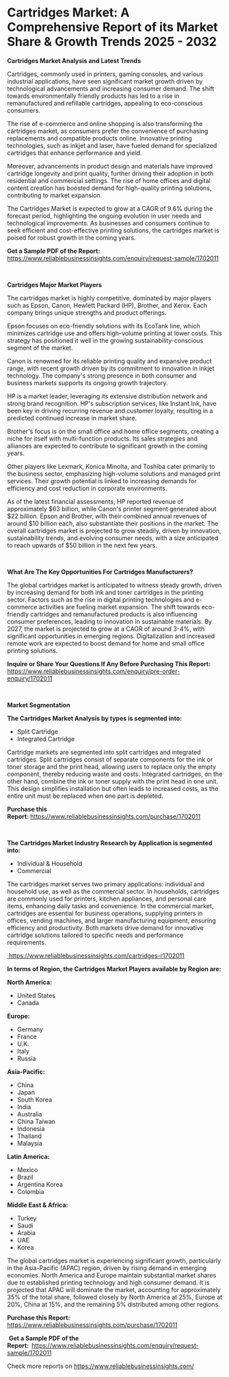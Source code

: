 <p><h1>Cartridges Market: A Comprehensive Report of its Market Share & Growth Trends 2025 - 2032</h1></p><p><strong>Cartridges Market Analysis and Latest Trends</strong></p>
<p><p>Cartridges, commonly used in printers, gaming consoles, and various industrial applications, have seen significant market growth driven by technological advancements and increasing consumer demand. The shift towards environmentally friendly products has led to a rise in remanufactured and refillable cartridges, appealing to eco-conscious consumers. </p><p>The rise of e-commerce and online shopping is also transforming the cartridges market, as consumers prefer the convenience of purchasing replacements and compatible products online. Innovative printing technologies, such as inkjet and laser, have fueled demand for specialized cartridges that enhance performance and yield. </p><p>Moreover, advancements in product design and materials have improved cartridge longevity and print quality, further driving their adoption in both residential and commercial settings. The rise of home offices and digital content creation has boosted demand for high-quality printing solutions, contributing to market expansion. </p><p>The Cartridges Market is expected to grow at a CAGR of 9.6% during the forecast period, highlighting the ongoing evolution in user needs and technological improvements. As businesses and consumers continue to seek efficient and cost-effective printing solutions, the cartridges market is poised for robust growth in the coming years.</p></p>
<p><strong>Get a Sample PDF of the Report:&nbsp;</strong> <a href="https://www.reliablebusinessinsights.com/enquiry/request-sample/1702011?utm_campaign=2459&utm_medium=2&utm_source=Github&utm_content=ia&utm_term=18022025&utm_id=cartridges">https://www.reliablebusinessinsights.com/enquiry/request-sample/1702011</a></p>
<p>&nbsp;</p>
<p><strong>Cartridges Major Market Players</strong></p>
<p><p>The cartridges market is highly competitive, dominated by major players such as Epson, Canon, Hewlett Packard (HP), Brother, and Xerox. Each company brings unique strengths and product offerings. </p><p>Epson focuses on eco-friendly solutions with its EcoTank line, which minimizes cartridge use and offers high-volume printing at lower costs. This strategy has positioned it well in the growing sustainability-conscious segment of the market.</p><p>Canon is renowned for its reliable printing quality and expansive product range, with recent growth driven by its commitment to innovation in inkjet technology. The company's strong presence in both consumer and business markets supports its ongoing growth trajectory.</p><p>HP is a market leader, leveraging its extensive distribution network and strong brand recognition. HP's subscription services, like Instant Ink, have been key in driving recurring revenue and customer loyalty, resulting in a predicted continued increase in market share.</p><p>Brother's focus is on the small office and home office segments, creating a niche for itself with multi-function products. Its sales strategies and alliances are expected to contribute to significant growth in the coming years.</p><p>Other players like Lexmark, Konica Minolta, and Toshiba cater primarily to the business sector, emphasizing high-volume solutions and managed print services. Their growth potential is linked to increasing demands for efficiency and cost reduction in corporate environments.</p><p>As of the latest financial assessments, HP reported revenue of approximately $63 billion, while Canon's printer segment generated about $22 billion. Epson and Brother, with their combined annual revenues of around $10 billion each, also substantiate their positions in the market. The overall cartridges market is projected to grow steadily, driven by innovation, sustainability trends, and evolving consumer needs, with a size anticipated to reach upwards of $50 billion in the next few years.</p></p>
<p>&nbsp;</p>
<p><strong>What Are The Key Opportunities For Cartridges Manufacturers?</strong></p>
<p><p>The global cartridges market is anticipated to witness steady growth, driven by increasing demand for both ink and toner cartridges in the printing sector. Factors such as the rise in digital printing technologies and e-commerce activities are fueling market expansion. The shift towards eco-friendly cartridges and remanufactured products is also influencing consumer preferences, leading to innovation in sustainable materials. By 2027, the market is projected to grow at a CAGR of around 3-4%, with significant opportunities in emerging regions. Digitalization and increased remote work are expected to boost demand for home and small office printing solutions.</p></p>
<p><strong>Inquire or Share Your Questions If Any Before Purchasing This Report:</strong> <a href="https://www.reliablebusinessinsights.com/enquiry/pre-order-enquiry/1702011?utm_campaign=2459&utm_medium=2&utm_source=Github&utm_content=ia&utm_term=18022025&utm_id=cartridges">https://www.reliablebusinessinsights.com/enquiry/pre-order-enquiry/1702011</a></p>
<p>&nbsp;</p>
<p><strong>Market Segmentation</strong></p>
<p><strong>The Cartridges Market Analysis by types is segmented into:</strong></p>
<p><ul><li>Split Cartridge</li><li>Integrated Cartridge</li></ul></p>
<p><p>Cartridge markets are segmented into split cartridges and integrated cartridges. Split cartridges consist of separate components for the ink or toner storage and the print head, allowing users to replace only the empty component, thereby reducing waste and costs. Integrated cartridges, on the other hand, combine the ink or toner supply with the print head in one unit. This design simplifies installation but often leads to increased costs, as the entire unit must be replaced when one part is depleted.</p></p>
<p><strong>Purchase this Report:&nbsp;</strong><a href="https://www.reliablebusinessinsights.com/purchase/1702011?utm_campaign=2459&utm_medium=2&utm_source=Github&utm_content=ia&utm_term=18022025&utm_id=cartridges">https://www.reliablebusinessinsights.com/purchase/1702011</a></p>
<p>&nbsp;</p>
<p><strong>The Cartridges Market Industry Research by Application is segmented into:</strong></p>
<p><ul><li>Individual & Household</li><li>Commercial</li></ul></p>
<p><p>The cartridges market serves two primary applications: individual and household use, as well as the commercial sector. In households, cartridges are commonly used for printers, kitchen appliances, and personal care items, enhancing daily tasks and convenience. In the commercial market, cartridges are essential for business operations, supplying printers in offices, vending machines, and larger manufacturing equipment, ensuring efficiency and productivity. Both markets drive demand for innovative cartridge solutions tailored to specific needs and performance requirements.</p></p>
<p><a href="https://www.reliablebusinessinsights.com/cartridges-r1702011?utm_campaign=2459&utm_medium=2&utm_source=Github&utm_content=ia&utm_term=18022025&utm_id=cartridges">&nbsp;https://www.reliablebusinessinsights.com/cartridges-r1702011</a></p>
<p><strong>In terms of Region, the Cartridges Market Players available by Region are:</strong></p>
<p>
    <p> <strong> North America: </strong>
        <ul>
            <li>United States</li>
            <li>Canada</li>
        </ul>
        </p> 
    <p> <strong> Europe: </strong>
        <ul>
            <li>Germany</li>
            <li>France</li>
            <li>U.K.</li>
            <li>Italy</li>
            <li>Russia</li>
        </ul>
        </p> 
    <p> <strong> Asia-Pacific: </strong>
        <ul>
            <li>China</li>
            <li>Japan</li>
            <li>South Korea</li>
            <li>India</li>
            <li>Australia</li>
            <li>China Taiwan</li>
            <li>Indonesia</li>
            <li>Thailand</li>
            <li>Malaysia</li>
        </ul>
        </p> 
    <p> <strong> Latin America: </strong>
        <ul>
            <li>Mexico</li>
            <li>Brazil</li>
            <li>Argentina Korea</li>
            <li>Colombia</li>
        </ul>
        </p> 
    <p> <strong> Middle East & Africa: </strong>
        <ul>
            <li>Turkey</li>
            <li>Saudi</li>
            <li>Arabia</li>
            <li>UAE</li>
            <li>Korea</li>
        </ul>
    </p>
    </p>
<p><p>The global cartridges market is experiencing significant growth, particularly in the Asia-Pacific (APAC) region, driven by rising demand in emerging economies. North America and Europe maintain substantial market shares due to established printing technology and high consumer demand. It is projected that APAC will dominate the market, accounting for approximately 35% of the total share, followed closely by North America at 25%, Europe at 20%, China at 15%, and the remaining 5% distributed among other regions.</p></p>
<p><strong>Purchase this Report: </strong><a href="https://www.reliablebusinessinsights.com/purchase/1702011?utm_campaign=2459&utm_medium=2&utm_source=Github&utm_content=ia&utm_term=18022025&utm_id=cartridges">https://www.reliablebusinessinsights.com/purchase/1702011</a></p>
<p>&nbsp;<strong>Get a Sample PDF of the Report:&nbsp;&nbsp;</strong><a href="https://www.reliablebusinessinsights.com/enquiry/request-sample/1702011?utm_campaign=2459&utm_medium=2&utm_source=Github&utm_content=ia&utm_term=18022025&utm_id=cartridges">https://www.reliablebusinessinsights.com/enquiry/request-sample/1702011</a></p>
<p><strong></strong></p>
<p>Check more reports on <a href="https://www.reliablebusinessinsights.com/?utm_campaign=2459&utm_medium=2&utm_source=Github&utm_content=ia&utm_term=18022025&utm_id=cartridges">https://www.reliablebusinessinsights.com/</a></p>